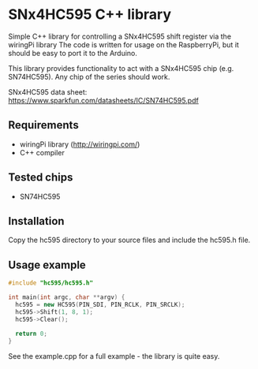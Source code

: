 # SNx4HC595 C++ library
Simple C++ library for controlling a SNx4HC595 shift register via the wiringPi library
The code is written for usage on the RaspberryPi, but it should be easy to port it to the Arduino.

This library provides functionality to act with a SNx4HC595 chip (e.g. SN74HC595).
Any chip of the series should work.

SNx4HC595 data sheet: https://www.sparkfun.com/datasheets/IC/SN74HC595.pdf

## Requirements
* wiringPi library (http://wiringpi.com/)
* C++ compiler

## Tested chips
* SN74HC595

## Installation
Copy the hc595 directory to your source files and include the hc595.h file.

## Usage example

```c++
#include "hc595/hc595.h"

int main(int argc, char **argv) {
  hc595 = new HC595(PIN_SDI, PIN_RCLK, PIN_SRCLK);
  hc595->Shift(1, 8, 1);
  hc595->Clear();
  
  return 0;
}
```
See the example.cpp for a full example - the library is quite easy.


